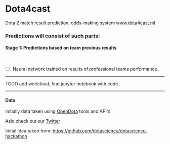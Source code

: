 # Dota4cast
Dota 2 match result prediction, odds-making system  www.dota4cast.ml

<h3> Predictions will consist of such parts: </h3>

  <summary><h4>Stage 1: Predictions based on team previous results </h4></summary>
 <br>
  
- [ ]  Neural network trained on results of professional teams performance. 
  
--- 

TODO add worlcloud, find jupyter notebook with code...


---
<h4>Data</h4>

Initially data taken using [OpenDota](www.opendota.com) tools and API's




Aslo check out our [Twitter](twitter.com/dota4cast)

Initial idea taken from:
https://github.com/dotascience/dotascience-hackathon



